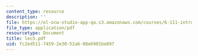 ```yaml
---
content_type: resource
description: ''
file: https://ol-ocw-studio-app-qa.s3.amazonaws.com/courses/6-111-introductory-digital-systems-laboratory-spring-2006/fc2ed51174592e3052a608e6901be897_lec5.pdf
file_type: application/pdf
resourcetype: Document
title: lec5.pdf
uid: fc2ed511-7459-2e30-52a6-08e6901be897
---
```

